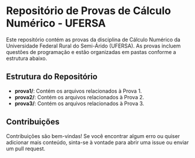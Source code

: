 # Repositório de Provas de Cálculo Numérico - UFERSA

Este repositório contém as provas da disciplina de Cálculo Numérico da Universidade Federal Rural do Semi-Árido (UFERSA). As provas incluem questões de programação e estão organizadas em pastas conforme a estrutura abaixo.

## Estrutura do Repositório

- **prova1/**: Contém os arquivos relacionados à Prova 1.
- **prova2/**: Contém os arquivos relacionados à Prova 2.
- **prova3/**: Contém os arquivos relacionados à Prova 3.

## Contribuições
Contribuições são bem-vindas! Se você encontrar algum erro ou quiser adicionar mais conteúdo, sinta-se à vontade para abrir uma issue ou enviar um pull request.